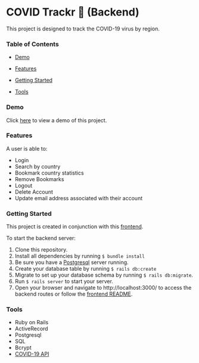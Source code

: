 # COVID Trackr 🦠 (Backend)
This project is designed to track the COVID-19 virus by region.

### Table of Contents
- [Demo](#demo)

- [Features](#features)

- [Getting Started](#getting-started)

- [Tools](#tools)

### Demo
Click [here](https://www.youtube.com/watch?v=lVbZpYMkt3s&feature=youtu.be&ab_channel=JackTawil) to view a demo of this project.

### Features
A user is able to:
- Login
- Search by country
- Bookmark country statistics
- Remove Bookmarks
- Logout
- Delete Account
- Update email address associated with their account

### Getting Started
This project is created in conjunction with this [frontend](https://github.com/Jackmt9/covid_trackr-frontend).

To start the backend server:
1. Clone this repository.
2. Install all dependencies by running ```$ bundle install```
3. Be sure you have a [Postgresql](https://www.postgresql.org/) server running.
4. Create your database table by running ```$ rails db:create```
5. Migrate to set up your database schema by running ```$ rails db:migrate```.
6. Run ```$ rails server``` to start your server. 
7. Open your browser and navigate to http://localhost:3000/ to access the backend routes or follow the [frontend README](https://github.com/Jackmt9/covid_trackr-frontend/blob/master/README.md).

### Tools
- Ruby on Rails
- ActiveRecord
- Postgresql
- SQL
- Bcrypt
- [COVID-19 API](https://documenter.getpostman.com/view/10877427/SzYW2f8n?version=latest)
